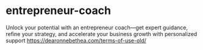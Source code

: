 # entrepreneur-coach
Unlock your potential with an entrepreneur coach—get expert guidance, refine your strategy, and accelerate your business growth with personalized support
https://dearonnebethea.com/terms-of-use-old/
